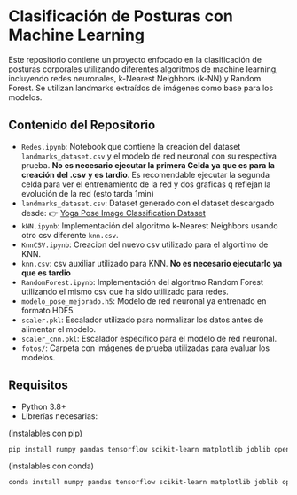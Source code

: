# Clasificación de Posturas con Machine Learning

Este repositorio contiene un proyecto enfocado en la clasificación de posturas corporales utilizando diferentes algoritmos de machine learning, incluyendo redes neuronales, k-Nearest Neighbors (k-NN) y Random Forest. Se utilizan landmarks extraídos de imágenes como base para los modelos.

## Contenido del Repositorio

- `Redes.ipynb`: Notebook que contiene la creación del dataset `landmarks_dataset.csv` y el modelo de red neuronal con su respectiva prueba. **No es necesario ejecutar la primera Celda ya que es para la creación del .csv y es tardio**. Es recomendable ejecutar la segunda celda para ver el entrenamiento de la red y dos graficas q reflejan la evolución de la red (esto tarda 1min)
- `landmarks_dataset.csv`: Dataset generado con el dataset descargado desde: 👉 [Yoga Pose Image Classification Dataset](https://www.kaggle.com/datasets/shrutisaxena/yoga-pose-image-classification-dataset)
- `kNN.ipynb`: Implementación del algoritmo k-Nearest Neighbors usando otro csv diferente `knn.csv`.
- `KnnCSV.ipynb`: Creacion del nuevo csv utilizado para el algortimo de KNN.
- `knn.csv`: csv auxiliar utilizado para KNN. **No es necesario ejecutarlo ya que es tardio**
- `RandomForest.ipynb`: Implementación del algoritmo Random Forest utilizando el mismo csv que ha sido utilizado para redes.
- `modelo_pose_mejorado.h5`: Modelo de red neuronal ya entrenado en formato HDF5.
- `scaler.pkl`: Escalador utilizado para normalizar los datos antes de alimentar el modelo.
- `scaler_cnn.pkl`: Escalador específico para el modelo de red neuronal.
- `fotos/`: Carpeta con imágenes de prueba utilizadas para evaluar los modelos.

## Requisitos

- Python 3.8+
- Librerías necesarias:

(instalables con pip)
```bash
pip install numpy pandas tensorflow scikit-learn matplotlib joblib opencv-python mediapipe
```
(instalables con conda)
```bash
conda install numpy pandas tensorflow scikit-learn matplotlib joblib opencv-python mediapipe
